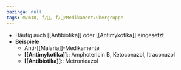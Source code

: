```yaml
---
bazinga: null
tags: m/m18, f/🦠, f/💊/Medikament/Übergruppe
---
```

- Häufig auch [[Antibiotika]] oder [[Antimykotika]] eingesetzt
- **Beispiele**
	- Anti-[[Malaria]]-Medikamente
	- **[[Antimykotika]]**:: Amphotericin B, Ketoconazol, Itraconazol
	- **[[Antibiotika]]**:: Metronidazol